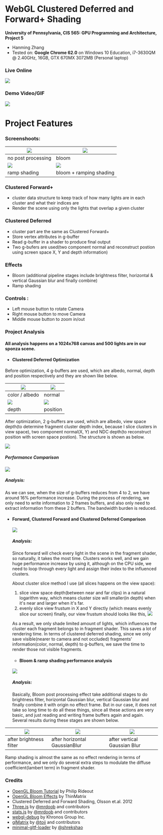 WebGL Clustered Deferred and Forward+ Shading
======================

**University of Pennsylvania, CIS 565: GPU Programming and Architecture, Project 5**

* Hanming Zhang
* Tested on: **Google Chrome 62.0** on
  Windows 10 Education, i7-3630QM @ 2.40GHz, 16GB, GTX 670MX 3072MB (Personal laptop)

### Live Online

[![](img/screenshoot.jpg)](https://HanmingZhang.github.io/Project5-WebGL-Clustered-Deferred-Forward-Plus/)

### Demo Video/GIF

[![](img/videoCover.jpg)](https://www.youtube.com/watch?v=JL3-XckKPKk)


Project Features
================

### Screenshoots:
![](img/screenshoot.jpg) |  ![](img/screenshoot_bloom.jpg)
------------ | -------------
no post processing | bloom
![](img/screenshoot_rampShading.jpg) |  ![](img/screenshoot_bloom+rampShading.jpg)
ramp shading | bloom + ramping shading


### Clustered Forward+
  - cluster data structure to keep track of how many lights are in each cluster and what their indices are
  - Render the scene using only the lights that overlap a given cluster

### Clustered Deferred
  - cluster part are the same as Clustered Forward+
  - Store vertex attributes in g-buffer
  - Read g-buffer in a shader to produce final output
  - Two g-bufers are used(two component normal and reconstruct postion using screen space X, Y and depth information)

### Effects
- Bloom (additional pipeline stages include brightness filter, horizontal & vertical Gaussian blur and finally combine)
- Ramp shading

### Controls :
 - Left mouse button to rotate Camera
 - Right mouse button to move Camera
 - Middle mouse button to zoom in/out


### Project Analysis
#### All analysis happens on a 1024x768 canvas and 500 lights are in our sponza scene.

- #### Clustered Deferred Optimization

Before optimization, 4 g-buffers are used, which are albedo, normal, depth and position respectively and they are shown like below.

![](img/color_albedo.jpg) |  ![](img/normal.jpg)
------------ | -------------
color / albedo | normal
![](img/depth.jpg) |  ![](img/position.jpg)
depth | position

  After optimization, 2 g-buffers are used, which are albedo, view space depth(to determine fragment cluster depth index, because I slice clusters in view space), two component normal(X, Y) and NDC depth(to reconstruct position with screen space postion). The structure is shown as below.

   ![](img/gbuffer.jpg)

   ##### Performance Comparison

   ![](img/gbuffer_chart.jpg)

   ##### Analysis:
   As we can see, when the size of g-buffers reduces from 4 to 2, we have around 16% performance increase. During the process of rendering, we only need to write information to 2 frames buffers, and also only need to extract information from these 2 buffers. The bandwidth burden is reduced.


- #### Forward, Clustered Forward and Clustered Deferred Comparison

  ![](img/comparsion_chart1.jpg)

  ##### Analysis:
  Since forward will check every light in the scene in the fragment shader, so naturally, it takes the most time. Clusters works well, and we gain huge performance increase by using it, although on the CPU side, we need to loop through every light and assign their index to the influenced clusters.

  About cluster slice method I use (all slices happens on the view space):
  1. slice view space depth(between near and far clips) in a natural logarithm way, which means cluster size will smaller(in depth) when it's near and larger when it's far.
  2. evenly slice view frustum in X and Y directly (which means evenly slice our screen)
  finally, our view frustum should looks like this,
  ![](img/viewfrustum.jpg)

  As a result, we only shade limited amount of lights, which influences the cluster each fragment belongs to in fragment shader. This saves a lot of rendering time.
  In terms of clustered deferred shading, since we only save visible(nearer to camera and not occluded) fragments' information(color, normal, depth) to g-buffers, we save the time to render those not visible fragments.


  - #### Bloom & ramp shading performance analysis

  ![](img/comparsion_chart2.jpg)

  ##### Analysis:
  Basically, Bloom post processing effect take additional stages to do brightness filter, horizontal Gaussian blur, vertical Gaussian blur and finally combine it with origin no effect frame. But in our case, it does not take so long time to do all these things, since all these actions are very basic, and just reading and writing frame buffers again and again. Several results during these stages are shown below.

![](img/bloom_brightnessFilter.jpg) |  ![](img/bloom_brightnessFilter_horizontalBlur.jpg) | ![](img/bloom_brightnessFilter_horizontalBlur+verticalBlur.jpg)
------------ | ------------- | -------------
after brightness filter | after horizontal GaussianBlur | after vertical Gaussian Blur  


  Ramp shading is almost the same as no effect rendering in terms of performance, and we only do several extra steps to modulate the diffuse coefficient(lambert term) in fragment shader.

### Credits

* [OpenGL Bloom Tutorial](http://prideout.net/archive/bloom/index.php) by Philip Rideout
* [OpenGL Bloom Effects](https://www.youtube.com/watch?v=LyoSSoYyfVU) by ThinMatrix
* Clustered Deferred and Forward Shading, Olsson et.al. 2012
* [Three.js](https://github.com/mrdoob/three.js) by [@mrdoob](https://github.com/mrdoob) and contributors
* [stats.js](https://github.com/mrdoob/stats.js) by [@mrdoob](https://github.com/mrdoob) and contributors
* [webgl-debug](https://github.com/KhronosGroup/WebGLDeveloperTools) by Khronos Group Inc.
* [glMatrix](https://github.com/toji/gl-matrix) by [@toji](https://github.com/toji) and contributors
* [minimal-gltf-loader](https://github.com/shrekshao/minimal-gltf-loader) by [@shrekshao](https://github.com/shrekshao)
